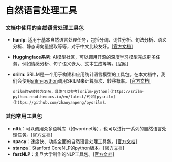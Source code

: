 # 自然语言处理工具

### 文档中使用的自然语言处理工具包
- **hanlp**: 适用于基本自然语言处理任务，包括分词、词性分析、句法分析、语义分析、静态词向量提取等等，对于中文比较友好。[[官方文档]](https://hanlp.hankcs.com/docs/)
- **Huggingface系列**: AI模型社区，可以调用开源的深度学习模型完成更多任务，例如情感分析、句子语义嵌入、文本生成等等。[[官网]](https://huggingface.co/)
- **srilm**: SRILM是一个用于构建和应用统计语言模型的工具包。在本文档中，我们会使用[srilm-python](https://srilm-python.readthedocs.io/en/latest/#)调用SRILM来计算频次、转移概率。[[官方文档]](http://www.speech.sri.com/projects/srilm/)
    
    ```{note}
    srilm的安装较为复杂，具体可以参考[srilm-python](https://srilm-python.readthedocs.io/en/latest/#)和[pysrilm](https://github.com/zhaoyanpeng/pysrilm)。    
    ```

### 其他常用工具包
- **nltk**：可以调用众多语料库（如wordnet等），也可以进行一系列的自然语言处理任务。[[官方文档]](https://www.nltk.org/)
- **spacy**：速度快、功能全面的自然语言处理工具包。[[官方文档]](https://spacy.io/)
- **stanza**：Stanford CoreNLP的python版本。[[官方文档]](https://stanfordnlp.github.io/stanza/)
- **fastNLP**：复旦大学制作的NLP工具包。[[官方文档]](https://fastnlp.readthedocs.io/zh/latest/)